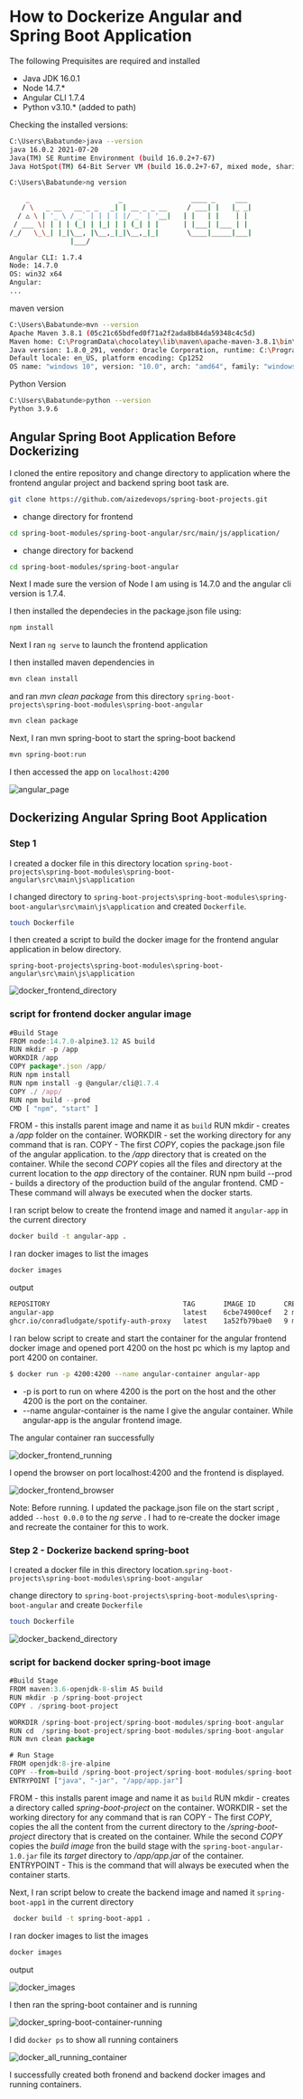 # How to Dockerize Angular and Spring Boot Application

The following Prequisites are required and installed
* Java JDK 16.0.1
* Node 14.7.*
* Angular CLI 1.7.4
* Python v3.10.* (added to path)

Checking the installed versions:

```bash
C:\Users\Babatunde>java --version
java 16.0.2 2021-07-20
Java(TM) SE Runtime Environment (build 16.0.2+7-67)
Java HotSpot(TM) 64-Bit Server VM (build 16.0.2+7-67, mixed mode, sharing)
```

```bash
C:\Users\Babatunde>ng version

    _                      _                 ____ _     ___
   / \   _ __   __ _ _   _| | __ _ _ __     / ___| |   |_ _|
  / △ \ | '_ \ / _` | | | | |/ _` | '__|   | |   | |    | |
 / ___ \| | | | (_| | |_| | | (_| | |      | |___| |___ | |
/_/   \_\_| |_|\__, |\__,_|_|\__,_|_|       \____|_____|___|
               |___/

Angular CLI: 1.7.4
Node: 14.7.0
OS: win32 x64
Angular:
...
```

maven version

```bash
C:\Users\Babatunde>mvn --version
Apache Maven 3.8.1 (05c21c65bdfed0f71a2f2ada8b84da59348c4c5d)
Maven home: C:\ProgramData\chocolatey\lib\maven\apache-maven-3.8.1\bin\..
Java version: 1.8.0_291, vendor: Oracle Corporation, runtime: C:\Program Files\Java\jdk1.8.0_291\jre
Default locale: en_US, platform encoding: Cp1252
OS name: "windows 10", version: "10.0", arch: "amd64", family: "windows"
```

Python Version
```bash
C:\Users\Babatunde>python --version
Python 3.9.6
```

## Angular Spring Boot Application Before Dockerizing

I cloned the entire repository and change directory to application where the frontend angular project and backend spring boot task are.


```bash
git clone https://github.com/aizedevops/spring-boot-projects.git
```

- change directory for frontend
```bash
cd spring-boot-modules/spring-boot-angular/src/main/js/application/
```
- change directory for backend
```bash
cd spring-boot-modules/spring-boot-angular
```

Next I made sure the version of Node I am using is 14.7.0 and the angular cli version is 1.7.4. 

I then installed the dependecies in the package.json file using:

```bash
npm install
```

Next I ran `ng serve` to launch the frontend application

I then installed maven dependencies in 

```bash
mvn clean install
```

and ran _mvn clean package_ from this directory `spring-boot-projects\spring-boot-modules\spring-boot-angular`

```bash
mvn clean package
```
Next, I ran mvn spring-boot to start the spring-boot backend
```bash
mvn spring-boot:run
```

I then accessed the app on `localhost:4200`

![angular_page](./img/img3.PNG)

## Dockerizing Angular Spring Boot Application

### Step 1
I created a docker file in this directory location `spring-boot-projects\spring-boot-modules\spring-boot-angular\src\main\js\application`

I changed directory to `spring-boot-projects\spring-boot-modules\spring-boot-angular\src\main\js\application`
 and created `Dockerfile`.

```bash
touch Dockerfile
```

I then created a script to build the docker image for the frontend angular application in below directory.

`spring-boot-projects\spring-boot-modules\spring-boot-angular\src\main\js\application`

![docker_frontend_directory](./img/img4.PNG)

### script for frontend docker angular image
```javascript
#Build Stage
FROM node:14.7.0-alpine3.12 AS build
RUN mkdir -p /app
WORKDIR /app
COPY package*.json /app/
RUN npm install
RUN npm install -g @angular/cli@1.7.4
COPY ./ /app/
RUN npm build --prod
CMD [ "npm", "start" ]
```
FROM - this installs parent image and name it as `build`
RUN mkdir - creates a _/app_ folder on the container.
WORKDIR - set the working directory for any command that is ran.
COPY - The first _COPY_, copies the package.json file of the angular application. to the _/app_ directory that is created on the container. While the second _COPY_ copies all the files and directory at the current location to the _app_ directory of the container.
RUN npm build --prod - builds a directory of the production build of the angular frontend.
CMD - These command will always be executed when the docker starts.

I ran script below to create the frontend image and named it `angular-app` in the current directory
```bash
docker build -t angular-app .
```

I ran docker images to list the images

```bash
docker images
```

output 
```bash
REPOSITORY                                 TAG       IMAGE ID       CREATED         SIZE
angular-app                                latest    6cbe74900cef   2 minutes ago   875MB
ghcr.io/conradludgate/spotify-auth-proxy   latest    1a52fb79bae0   9 months ago    12.9MB
```
I ran below script to create and start the container for the angular frontend docker image and opened port 4200 on the host pc which is my laptop and port 4200 on container.

```bash
$ docker run -p 4200:4200 --name angular-container angular-app
```
* -p is port to run on where 4200 is the port on the host and the other 4200 is the port on the container.
* --name angular-container is the name I give the angular container. While angular-app is the angular frontend image.

The angular container ran successfully

![docker_frontend_running](./img/img8.PNG)

I opend the browser on port localhost:4200 and the frontend is displayed.

![docker_frontend_browser](./img/img5.PNG)

Note: Before running. I updated the package.json file on the start script , added `--host 0.0.0` to the _ng serve_ . I had to re-create the docker image and recreate the container for this to work.

### Step 2 - Dockerize backend spring-boot

I created a docker file in this directory location.`spring-boot-projects\spring-boot-modules\spring-boot-angular`

change directory to `spring-boot-projects\spring-boot-modules\spring-boot-angular`
 and create `Dockerfile`
```bash
touch Dockerfile
```

![docker_backend_directory](./img/img7.PNG)

### script for backend docker spring-boot image

```javascript
#Build Stage
FROM maven:3.6-openjdk-8-slim AS build
RUN mkdir -p /spring-boot-project 
COPY . /spring-boot-project

WORKDIR /spring-boot-project/spring-boot-modules/spring-boot-angular
RUN cd  /spring-boot-project/spring-boot-modules/spring-boot-angular
RUN mvn clean package

# Run Stage
FROM openjdk:8-jre-alpine
COPY --from=build /spring-boot-project/spring-boot-modules/spring-boot-angular/target/spring-boot-angular-1.0.jar /app/app.jar
ENTRYPOINT ["java", "-jar", "/app/app.jar"]
```
FROM - this installs parent image and name it as `build`
RUN mkdir - creates a directory called _spring-boot-project_ on the container. 
WORKDIR - set the working directory for any command that is ran
COPY - The first _COPY_, copies the all the content from the current directory to the _/spring-boot-project_ directory that is created on the container. While the second _COPY_ copies the _build image_ fron the build stage with the `spring-boot-angular-1.0.jar` file its _target_ directory to _/app/app.jar_ of the container.
ENTRYPOINT - This is the command that will always be executed when the container starts.

Next, I ran script below to create the backend image and named it `spring-boot-app1` in the current directory

```bash
 docker build -t spring-boot-app1 .
 ```
 I ran docker images to list the images

```bash
docker images
```
output

![docker_images](./img/img9.PNG)

I then ran the spring-boot container and is running

![docker_spring-boot-container-running](./img/img9a.PNG)

I did `docker ps` to show all running containers

![docker_all_running_container](./img/img10.PNG)

I successfully created both fronend and backend docker images and running containers.